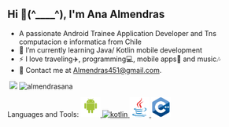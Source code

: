 <h2 align="left">Hi 👋(^____^), I'm Ana Almendras</h2>

- A passionate Android Trainee Application Developer and Tns computacion e informatica from Chile
- 🌱 I’m currently learning Java/ Kotlin mobile development
- ⚡ I love traveling✈️, programming💻, mobile apps📱 and music🎶
- 💌 Contact me at [Almendras451@gmail.com](mailto:almendras451@gmail.com).


<p>&nbsp;<img height="160em" src="https://github-readme-stats.vercel.app/api?username=AlmendrasAna&theme=buefy&show_icons=true" />
<img height="160em" src="https://github-readme-stats.vercel.app/api/top-langs/?username=almendrasana&theme=buefy&layout=compact" alt="almendrasana"/></p>

<p>Languages and Tools:
  <a href="https://developer.android.com" target="_blank" rel="noreferrer"> <img src="https://raw.githubusercontent.com/devicons/devicon/master/icons/android/android-original-wordmark.svg" alt="android" width="40" height="40"/> </a>
  <a href="https://kotlinlang.org" target="_blank" rel="noreferrer"> <img src="https://www.vectorlogo.zone/logos/kotlinlang/kotlinlang-icon.svg"         alt="kotlin" width="40" height="40"/> </a> 
  <a href="https://www.java.com" target="_blank" rel="noreferrer"> <img src="https://raw.githubusercontent.com/devicons/devicon/master/icons/java/java-original.svg" alt="java" width="40" height="40"/> </a> 
  <a href="https://www.w3schools.com/cpp/" target="_blank" rel="noreferrer"> <img src="https://raw.githubusercontent.com/devicons/devicon/master/icons/cplusplus/cplusplus-original.svg" alt="cplusplus" width="40" height="40"/> </a> 
</p>
